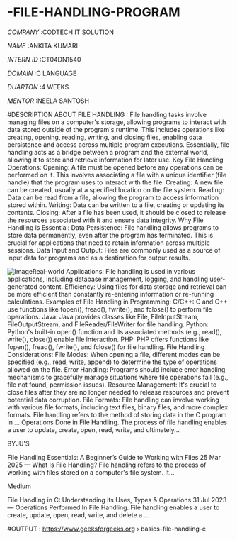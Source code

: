 # -FILE-HANDLING-PROGRAM

*COMPANY* :CODTECH IT SOLUTION

*NAME* :ANKITA KUMARI

*INTERN ID* :CT04DN1540

*DOMAIN* :C LANGUAGE

*DUARTON* :4 WEEKS

*MENTOR* :NEELA SANTOSH

#DESCRIPTION ABOUT FILE HANDLING :
File handling tasks involve managing files on a computer's storage, allowing programs to interact with data stored outside of the program's runtime. This includes operations like creating, opening, reading, writing, and closing files, enabling data persistence and access across multiple program executions. Essentially, file handling acts as a bridge between a program and the external world, allowing it to store and retrieve information for later use. 
Key File Handling Operations:
Opening:
A file must be opened before any operations can be performed on it. This involves associating a file with a unique identifier (file handle) that the program uses to interact with the file. 
Creating:
A new file can be created, usually at a specified location on the file system. 
Reading:
Data can be read from a file, allowing the program to access information stored within. 
Writing:
Data can be written to a file, creating or updating its contents. 
Closing:
After a file has been used, it should be closed to release the resources associated with it and ensure data integrity. 
Why File Handling is Essential:
Data Persistence:
File handling allows programs to store data permanently, even after the program has terminated. This is crucial for applications that need to retain information across multiple sessions.
Data Input and Output:
Files are commonly used as a source of input data for programs and as a destination for output results.

![Image](https://github.com/user-attachments/assets/eac42979-453b-4317-80ee-4b5e2ca907ae)Real-world Applications:
File handling is used in various applications, including database management, logging, and handling user-generated content.
Efficiency:
Using files for data storage and retrieval can be more efficient than constantly re-entering information or re-running calculations. 
Examples of File Handling in Programming:
C/C++:
C and C++ use functions like fopen(), fread(), fwrite(), and fclose() to perform file operations. 
Java:
Java provides classes like File, FileInputStream, FileOutputStream, and FileReader/FileWriter for file handling. 
Python:
Python's built-in open() function and its associated methods (e.g., read(), write(), close()) enable file interaction. 
PHP:
PHP offers functions like fopen(), fread(), fwrite(), and fclose() for file handling. 
File Handling Considerations:
File Modes:
When opening a file, different modes can be specified (e.g., read, write, append) to determine the type of operations allowed on the file. 
Error Handling:
Programs should include error handling mechanisms to gracefully manage situations where file operations fail (e.g., file not found, permission issues). 
Resource Management:
It's crucial to close files after they are no longer needed to release resources and prevent potential data corruption. 
File Formats:
File handling can involve working with various file formats, including text files, binary files, and more complex formats. 
File handling refers to the method of storing data in the C program in ...
Operations Done in File Handling. The process of file handling enables a user to update, create, open, read, write, and ultimately...

BYJU'S

File Handling Essentials: A Beginner’s Guide to Working with Files
25 Mar 2025 — What Is File Handling? File handling refers to the process of working with files stored on a computer's file system. It...

Medium

File Handling in C: Understanding its Uses, Types & Operations
31 Jul 2023 — Operations Performed In File Handling. File handling enables a user to create, update, open, read, write, and delete a ...

#OUTPUT :
https://www.geeksforgeeks.org › basics-file-handling-c
